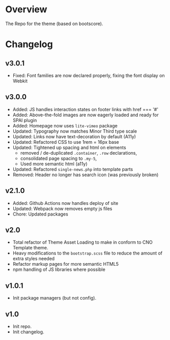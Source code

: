 # Overview

The Repo for the theme (based on bootscore).

# Changelog

## v3.0.1

-   Fixed: Font families are now declared properly, fixing the font display on Webkit

## v3.0.0

-   Added: JS handles interaction states on footer links with href === '#'
-   Added: Above-the-fold images are now eagerly loaded and ready for SPAI plugin
-   Added: Homepage now uses `lite-vimeo` package
-   Updated: Typography now matches Minor Third type scale
-   Updated: Links now have text-decoration by default (A11y)
-   Updated: Refactored CSS to use 1rem = 16px base
-   Updated: Tightened up spacing and html on elements
    -   removed / de-duplicated `.container`, `.row` declarations,
    -   consolidated page spacing to `.my-5`,
    -   Used more semantic html (a11y)
-   Updated: Refactored `single-news.php` into template parts
-   Removed: Header no longer has search icon (was previously broken)

## v2.1.0

-   Added: Github Actions now handles deploy of site
-   Updated: Webpack now removes empty js files
-   Chore: Updated packages

## v2.0

-   Total refactor of Theme Asset Loading to make in conform to CNO Template theme.
-   Heavy modifications to the `bootstrap.scss` file to reduce the amount of extra styles needed
-   Refactor markup pages for more semantic HTML5
-   npm handling of JS libraries where possible

## v1.0.1

-   Init package managers (but not config).

## v1.0

-   Init repo.
-   Init changelog.
